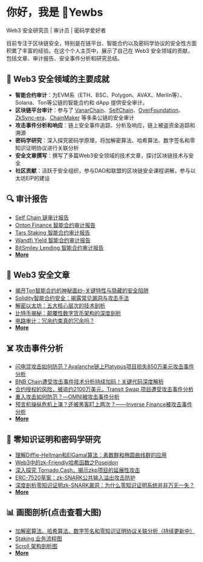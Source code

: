 # 你好，我是 🦨Yewbs

Web3 安全研究员 | 审计员 | 密码学爱好者

目前专注于区块链安全，特别是在链平台、智能合约以及密码学协议的安全性方面积累了丰富的经验。在这个个人主页中，展示了自己在 Web3 安全领域的贡献，包括文章、审计报告、安全事件分析和研究总结。

## 🌟 Web3 安全领域的主要成就

- **智能合约审计**：为EVM系（ETH、BSC、Polygon、AVAX、Merlin等）、Solana、Ton等公链的智能合约和 dApp 提供安全审计。
- **区块链平台审计**：参与了 [VanarChain](https://vanarchain.com/en/)、[SelfChain](https://selfchain.xyz/)、[OverFoundation](https://over.network/)、[ZkSync-era](https://zksync.io/)、[ChainMaker](https://chainmaker.org.cn/) 等多条公链的安全审计
- **攻击事件分析和响应**：链上安全事件追踪、分析及响应，链上被盗资金追踪和溯源
- **密码学研究**：深入探究密码学原理，将加解密算法、哈希算法、数字签名和零知识证明协议进行关联分析
- **安全文章撰写**：撰写了多篇Web3安全领域的技术文章，探讨区块链技术与安全
- **社区贡献**：活跃于安全组织，参与DAO和联盟的区块链安全课程讲解，参与以太坊EIP的建设

## 🔍 审计报告

- [Self Chain 链审计报告](https://beosin.com/audits/Self-Chain_202404191527.pdf)
- [Onton Finance 智能合约审计报告](https://beosin.com/audits/Onton%20Finance_202409121334.pdf)
- [Tars Staking 智能合约审计报告](https://beosin.com/audits/Tars-Staking_202406171546.pdf)
- [Wandfi Yield 智能合约审计报告](https://beosin.com/audits/wandfi_202403081621.pdf)
- [BitSmiley Lending 智能合约审计报告](https://beosin.com/audits/BitSmiley_202403131010.pdf)
- [**More**](https://yewbs.github.io/report/#audit-report)

## 📝 Web3 安全文章

- [揭开Ton智能合约的神秘面纱-关键特性与隐藏的安全陷阱](https://yewbs.github.io/2024/09/11/%E6%8F%AD%E5%BC%80Ton%E6%99%BA%E8%83%BD%E5%90%88%E7%BA%A6%E7%9A%84%E7%A5%9E%E7%A7%98%E9%9D%A2%E7%BA%B1-%E5%85%B3%E9%94%AE%E7%89%B9%E6%80%A7%E4%B8%8E%E9%9A%90%E8%97%8F%E7%9A%84%E5%AE%89%E5%85%A8%E9%99%B7%E9%98%B1/)
- [Solidity智能合约安全：揭露常见漏洞与攻击手法](https://yewbs.github.io/2022/12/01/Solidity%E6%99%BA%E8%83%BD%E5%90%88%E7%BA%A6%E5%AE%89%E5%85%A8-%E6%8F%AD%E9%9C%B2%E5%B8%B8%E8%A7%81%E6%BC%8F%E6%B4%9E%E4%B8%8E%E6%94%BB%E5%87%BB%E6%89%8B%E6%B3%95/)
- [解密以太坊：五大核心层次的技术剖析](https://yewbs.github.io/2022/07/23/%E8%A7%A3%E5%AF%86%E4%BB%A5%E5%A4%AA%E5%9D%8A-%E4%BA%94%E5%A4%A7%E6%A0%B8%E5%BF%83%E5%B1%82%E6%AC%A1%E7%9A%84%E6%8A%80%E6%9C%AF%E5%89%96%E6%9E%90/)
- [比特币揭秘：颠覆性数字货币架构的深度剖析](https://yewbs.github.io/2022/07/02/%E6%AF%94%E7%89%B9%E5%B8%81%E6%8F%AD%E7%A7%98-%E9%A2%A0%E8%A6%86%E6%80%A7%E6%95%B0%E5%AD%97%E8%B4%A7%E5%B8%81%E6%9E%B6%E6%9E%84%E7%9A%84%E6%B7%B1%E5%BA%A6%E5%89%96%E6%9E%90/)
- [电路审计：冗余约束真的冗余吗？](https://mp.weixin.qq.com/s/fCooq4z2C81b5gQL2wQT4g)
- [**More**](https://yewbs.github.io/)

## ☠️ 攻击事件分析

- [闪电贷攻击如何防范？Avalanche链上Platypus项目损失850万美元攻击事件分析](https://mp.weixin.qq.com/s/HQh4g_-ZfkwJCBGyiDFypA)
- [BNB Chain遭受攻击事件技术分析持续加码！关键代码深度解析](https://mp.weixin.qq.com/s/5jdQFM-BOzX9x_TEFx1wLA)
- [合约授权的风险，被盗约2100万美元，Transit Swap 项目遭受攻击事件分析](https://mp.weixin.qq.com/s/97ouUSkeIpY_71Cf3GqZpw)
- [重入攻击如何防范？—OMNI被攻击事件分析](https://mp.weixin.qq.com/s/g9xXWwTHyZBYktiCHJCY8A)
- [预言机操纵危机上演？还被黑客盯上两次？——Inverse Finance被攻击事件分析](https://mp.weixin.qq.com/s/WhYyuep98c3x0WwkqFchyw)
- [**More**](https://mp.weixin.qq.com/mp/appmsgalbum?__biz=Mzg2NTg2MzE5NA==&action=getalbum&album_id=2709507207360397313&scene=173&subscene=&sessionid=svr_6f9c24b7035&enterid=1726276875&from_msgid=2247485033&from_itemidx=1&count=3&nolastread=1#wechat_redirect)

## 🔐 零知识证明和密码学研究

- [理解Diffie-Hellman和ElGamal算法：素数群和椭圆曲线群的应用](https://yewbs.github.io/2024/03/21/%E7%90%86%E8%A7%A3Diffie-Hellman%E5%92%8CElGamal%E7%AE%97%E6%B3%95-%E7%B4%A0%E6%95%B0%E7%BE%A4%E5%92%8C%E6%A4%AD%E5%9C%86%E6%9B%B2%E7%BA%BF%E7%BE%A4%E7%9A%84%E5%BA%94%E7%94%A8/)
- [Web3中的zk-Friendly哈希函数之Poseidon](https://yewbs.github.io/2024/03/17/Web3%E4%B8%AD%E7%9A%84zk-Friendly%E5%93%88%E5%B8%8C%E5%87%BD%E6%95%B0%E4%B9%8BPoseidon/)
- [深入探究 Tornado.Cash，揭示zkp项目的延展性攻击](https://mp.weixin.qq.com/s/-f5sF4U66iIZVVwig8JOgA)
- [ERC-7520草案：zk-SNARK公共输入溢出攻击防护](https://mp.weixin.qq.com/s/Iq3avRV7z05-ku4XMZZGSg)
- [深度剖析零知识证明zk-SNARK漏洞：为什么零知识证明系统并非万无一失？](https://mp.weixin.qq.com/s/uBydpXnHLSROQokHr01S3g)
- [**More**](https://yewbs.github.io/)

## 📊 画图剖析(点击查看大图)

- [加解密算法、哈希算法、数字签名和零知识证明协议关联分析（持续更新中）](./img/crypto.png)
- [Staking 业务流程图](./img/staking.png)
- [Scroll 架构剖析图](./img/Scroll.png)
- [**More**](https://yewbs.github.io/diagram/)
